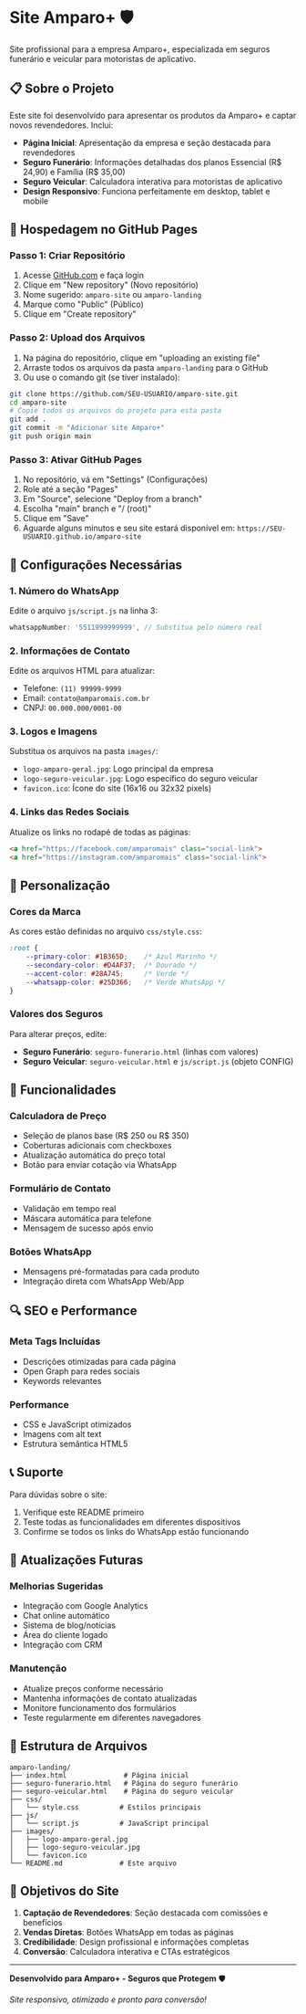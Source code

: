 # Site Amparo+ 🛡️

Site profissional para a empresa Amparo+, especializada em seguros funerário e veicular para motoristas de aplicativo.

## 📋 Sobre o Projeto

Este site foi desenvolvido para apresentar os produtos da Amparo+ e captar novos revendedores. Inclui:

- **Página Inicial**: Apresentação da empresa e seção destacada para revendedores
- **Seguro Funerário**: Informações detalhadas dos planos Essencial (R$ 24,90) e Família (R$ 35,00)
- **Seguro Veicular**: Calculadora interativa para motoristas de aplicativo
- **Design Responsivo**: Funciona perfeitamente em desktop, tablet e mobile

## 🚀 Hospedagem no GitHub Pages

### Passo 1: Criar Repositório
1. Acesse [GitHub.com](https://github.com) e faça login
2. Clique em "New repository" (Novo repositório)
3. Nome sugerido: `amparo-site` ou `amparo-landing`
4. Marque como "Public" (Público)
5. Clique em "Create repository"

### Passo 2: Upload dos Arquivos
1. Na página do repositório, clique em "uploading an existing file"
2. Arraste todos os arquivos da pasta `amparo-landing` para o GitHub
3. Ou use o comando git (se tiver instalado):
```bash
git clone https://github.com/SEU-USUARIO/amparo-site.git
cd amparo-site
# Copie todos os arquivos do projeto para esta pasta
git add .
git commit -m "Adicionar site Amparo+"
git push origin main
```

### Passo 3: Ativar GitHub Pages
1. No repositório, vá em "Settings" (Configurações)
2. Role até a seção "Pages"
3. Em "Source", selecione "Deploy from a branch"
4. Escolha "main" branch e "/ (root)"
5. Clique em "Save"
6. Aguarde alguns minutos e seu site estará disponível em:
   `https://SEU-USUARIO.github.io/amparo-site`

## 🔧 Configurações Necessárias

### 1. Número do WhatsApp
Edite o arquivo `js/script.js` na linha 3:
```javascript
whatsappNumber: '5511999999999', // Substitua pelo número real
```

### 2. Informações de Contato
Edite os arquivos HTML para atualizar:
- Telefone: `(11) 99999-9999`
- Email: `contato@amparomais.com.br`
- CNPJ: `00.000.000/0001-00`

### 3. Logos e Imagens
Substitua os arquivos na pasta `images/`:
- `logo-amparo-geral.jpg`: Logo principal da empresa
- `logo-seguro-veicular.jpg`: Logo específico do seguro veicular
- `favicon.ico`: Ícone do site (16x16 ou 32x32 pixels)

### 4. Links das Redes Sociais
Atualize os links no rodapé de todas as páginas:
```html
<a href="https://facebook.com/amparomais" class="social-link">
<a href="https://instagram.com/amparomais" class="social-link">
```

## 🎨 Personalização

### Cores da Marca
As cores estão definidas no arquivo `css/style.css`:
```css
:root {
    --primary-color: #1B365D;    /* Azul Marinho */
    --secondary-color: #D4AF37;  /* Dourado */
    --accent-color: #28A745;     /* Verde */
    --whatsapp-color: #25D366;   /* Verde WhatsApp */
}
```

### Valores dos Seguros
Para alterar preços, edite:
- **Seguro Funerário**: `seguro-funerario.html` (linhas com valores)
- **Seguro Veicular**: `seguro-veicular.html` e `js/script.js` (objeto CONFIG)

## 📱 Funcionalidades

### Calculadora de Preço
- Seleção de planos base (R$ 250 ou R$ 350)
- Coberturas adicionais com checkboxes
- Atualização automática do preço total
- Botão para enviar cotação via WhatsApp

### Formulário de Contato
- Validação em tempo real
- Máscara automática para telefone
- Mensagem de sucesso após envio

### Botões WhatsApp
- Mensagens pré-formatadas para cada produto
- Integração direta com WhatsApp Web/App

## 🔍 SEO e Performance

### Meta Tags Incluídas
- Descrições otimizadas para cada página
- Open Graph para redes sociais
- Keywords relevantes

### Performance
- CSS e JavaScript otimizados
- Imagens com alt text
- Estrutura semântica HTML5

## 📞 Suporte

Para dúvidas sobre o site:
1. Verifique este README primeiro
2. Teste todas as funcionalidades em diferentes dispositivos
3. Confirme se todos os links do WhatsApp estão funcionando

## 🔄 Atualizações Futuras

### Melhorias Sugeridas
- Integração com Google Analytics
- Chat online automático
- Sistema de blog/notícias
- Área do cliente logado
- Integração com CRM

### Manutenção
- Atualize preços conforme necessário
- Mantenha informações de contato atualizadas
- Monitore funcionamento dos formulários
- Teste regularmente em diferentes navegadores

## 📄 Estrutura de Arquivos

```
amparo-landing/
├── index.html              # Página inicial
├── seguro-funerario.html   # Página do seguro funerário
├── seguro-veicular.html    # Página do seguro veicular
├── css/
│   └── style.css          # Estilos principais
├── js/
│   └── script.js          # JavaScript principal
├── images/
│   ├── logo-amparo-geral.jpg
│   ├── logo-seguro-veicular.jpg
│   └── favicon.ico
└── README.md              # Este arquivo
```

## 🎯 Objetivos do Site

1. **Captação de Revendedores**: Seção destacada com comissões e benefícios
2. **Vendas Diretas**: Botões WhatsApp em todas as páginas
3. **Credibilidade**: Design profissional e informações completas
4. **Conversão**: Calculadora interativa e CTAs estratégicos

---

**Desenvolvido para Amparo+ - Seguros que Protegem** 🛡️

*Site responsivo, otimizado e pronto para conversão!*

